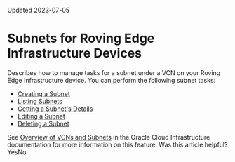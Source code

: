 Updated 2023-07-05
# Subnets for Roving Edge Infrastructure Devices
Describes how to manage tasks for a subnet under a VCN on your Roving Edge Infrastructure device.
You can perform the following subnet tasks:
  * [Creating a Subnet](https://docs.oracle.com/en-us/iaas/Content/Rover/Network/Subnet/create_subnet.htm#top "Describes how to create a subnet under the VCN on your Roving Edge Infrastructure device.")
  * [Listing Subnets](https://docs.oracle.com/en-us/iaas/Content/Rover/Network/Subnet/list_subnet.htm#top "Describes how to list the subnets under a VCN on your Roving Edge Infrastructure device.")
  * [Getting a Subnet's Details](https://docs.oracle.com/en-us/iaas/Content/Rover/Network/Subnet/get_subnet.htm#top "Describes how to get the details of a subnet under a VCN on your Roving Edge Infrastructure device.")
  * [Editing a Subnet](https://docs.oracle.com/en-us/iaas/Content/Rover/Network/Subnet/update_subnet.htm#top "Describes how to rename a subnet under a VCN on your Roving Edge Infrastructure device.")
  * [Deleting a Subnet](https://docs.oracle.com/en-us/iaas/Content/Rover/Network/Subnet/delete_subnet.htm#top "Describes how to delete a subnet under a VCN on your Roving Edge Infrastructure device.")


See [Overview of VCNs and Subnets](https://docs.oracle.com/iaas/Content/Network/Tasks/managingVCNs_topic-Overview_of_VCNs_and_Subnets.htm) in the Oracle Cloud Infrastructure documentation for more information on this feature. 
Was this article helpful?
YesNo

